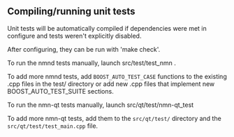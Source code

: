 Compiling/running unit tests
------------------------------------

Unit tests will be automatically compiled if dependencies were met in configure
and tests weren't explicitly disabled.

After configuring, they can be run with 'make check'.

To run the nmnd tests manually, launch src/test/test_nmn .

To add more nmnd tests, add `BOOST_AUTO_TEST_CASE` functions to the existing
.cpp files in the test/ directory or add new .cpp files that
implement new BOOST_AUTO_TEST_SUITE sections.

To run the nmn-qt tests manually, launch src/qt/test/nmn-qt_test

To add more nmn-qt tests, add them to the `src/qt/test/` directory and
the `src/qt/test/test_main.cpp` file.
